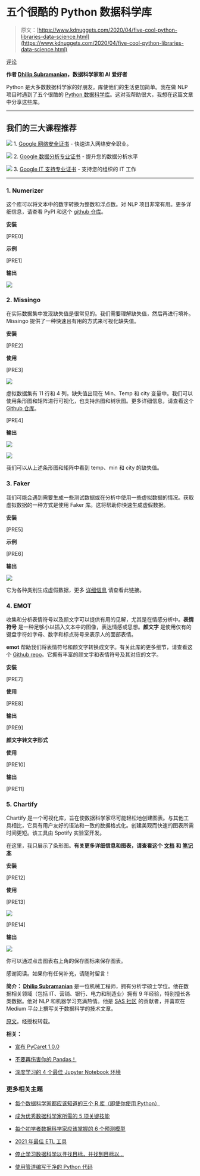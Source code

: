 # 五个很酷的 Python 数据科学库

> 原文：[https://www.kdnuggets.com/2020/04/five-cool-python-libraries-data-science.html](https://www.kdnuggets.com/2020/04/five-cool-python-libraries-data-science.html)

[评论](#comments)

**作者 [Dhilip Subramanian](https://medium.com/@sdhilip)，数据科学家和 AI 爱好者**

Python 是大多数数据科学家的好朋友。库使他们的生活更加简单。我在做 NLP 项目时遇到了五个很酷的 [Python 数据科学库](https://www.kdnuggets.com/2020/11/top-python-libraries-data-science-data-visualization-machine-learning.html)。这对我帮助很大，我想在这篇文章中分享这些库。

* * *

## 我们的三大课程推荐

![](../Images/0244c01ba9267c002ef39d4907e0b8fb.png) 1\. [Google 网络安全证书](https://www.kdnuggets.com/google-cybersecurity) - 快速进入网络安全职业。

![](../Images/e225c49c3c91745821c8c0368bf04711.png) 2\. [Google 数据分析专业证书](https://www.kdnuggets.com/google-data-analytics) - 提升您的数据分析水平

![](../Images/0244c01ba9267c002ef39d4907e0b8fb.png) 3\. [Google IT 支持专业证书](https://www.kdnuggets.com/google-itsupport) - 支持您的组织的 IT 工作

* * *

### 1\. Numerizer

这个库可以将文本中的数字转换为整数和浮点数。对 NLP 项目非常有用。更多详细信息，请查看 PyPI 和这个 [github 仓库](https://github.com/jaidevd/numerizer)。

**安装**

[PRE0]

**示例**

[PRE1]

**输出**

![](../Images/8d9f0d7472e7bcf1d99286d07ccb35ee.png)

### 2\. Missingo

在实际数据集中发现缺失值是很常见的。我们需要理解缺失值，然后再进行填补。Missingo 提供了一种快速且有用的方式来可视化缺失值。

**安装**

[PRE2]

**使用**

[PRE3]

![](../Images/36f99c7371d79935b2adb5ae3b7622ff.png)

虚拟数据集有 11 行和 4 列。缺失值出现在 Min、Temp 和 city 变量中。我们可以使用条形图和矩阵进行可视化，也支持热图和树状图。更多详细信息，请查看这个 [Github 仓库](https://github.com/ResidentMario/missingno)。

[PRE4]

**输出**

![](../Images/c2bdc878491cfaf7769bd3fb5a9bb026.png)

![](../Images/ec570b5041a7c02e85579578d1825eb6.png)

我们可以从上述条形图和矩阵中看到 temp、min 和 city 的缺失值。

### 3\. Faker

我们可能会遇到需要生成一些测试数据或在分析中使用一些虚拟数据的情况。获取虚拟数据的一种方式是使用 Faker 库。这将帮助你快速生成虚假数据。

**安装**

[PRE5]

**示例**

[PRE6]

**输出**

![](../Images/2acec7dfc205375056ba2f8f85417dc3.png)

它为各种类别生成虚假数据，更多 [详细信息](https://faker.readthedocs.io/en/latest/providers/faker.providers.geo.html) 请查看此链接。

### 4\. EMOT

收集和分析表情符号以及颜文字可以提供有用的见解，尤其是在情感分析中。**表情符号** 是一种足够小以插入文本中的图像，表达情感或思想。**颜文字** 是使用仅有的键盘字符如字母、数字和标点符号来表示人的面部表情。

**emot** 帮助我们将表情符号和颜文字转换成文字。有关此库的更多细节，请查看这个 [Github repo](https://github.com/NeelShah18/emot)。它拥有丰富的颜文字和表情符号及其对应的文字。

**安装**

[PRE7]

**使用**

[PRE8]

**输出**

[PRE9]

**颜文字转文字形式**

**使用**

[PRE10]

**输出**

[PRE11]

### 5. Chartify

Chartify 是一个可视化库，旨在使数据科学家尽可能轻松地创建图表。与其他工具相比，它具有用户友好的语法和一致的数据格式化。创建美观而快速的图表所需时间更短。该工具由 Spotify 实验室开发。

在这里，我只展示了条形图。**有关更多详细信息和图表，请查看这个** [**文档**](https://chartify.readthedocs.io/en/latest/) **和** [**笔记本**](https://github.com/spotify/chartify/blob/master/examples/Examples.ipynb)

**安装**

[PRE12]

**使用**

[PRE13]

![](../Images/a816d0706efe8ee697bdb3bebe0018f6.png)

[PRE14]

**输出**

![](../Images/28eb3e9b4532aac2ebceaf1d554a4530.png)

你可以通过点击图表右上角的保存图标来保存图表。

感谢阅读。如果你有任何补充，请随时留言！

**简介： [Dhilip Subramanian](https://medium.com/@sdhilip)** 是一位机械工程师，拥有分析学硕士学位。他在数据相关领域（包括 IT、营销、银行、电力和制造业）拥有 9 年经验，特别擅长各类数据。他对 NLP 和机器学习充满热情。他是 [SAS 社区](https://communities.sas.com/t5/user/viewprofilepage/user-id/271305) 的贡献者，并喜欢在 Medium 平台上撰写关于数据科学的技术文章。

[原文](https://medium.com/towards-artificial-intelligence/five-cool-python-libraries-for-data-science-7f1fce402b90)。经授权转载。

**相关：**

+   [宣布 PyCaret 1.0.0](/2020/04/announcing-pycaret.html)

+   [不要再伤害你的 Pandas！](/2020/04/stop-hurting-pandas.html)

+   [深度学习的 4 个最佳 Jupyter Notebook 环境](/2020/03/4-best-jupyter-notebook-environments-deep-learning.html)

### 更多相关主题

+   [每个数据科学家都应该知道的三个 R 库（即使你使用 Python）](https://www.kdnuggets.com/2021/12/three-r-libraries-every-data-scientist-know-even-python.html)

+   [成为优秀数据科学家所需的 5 项关键技能](https://www.kdnuggets.com/2021/12/5-key-skills-needed-become-great-data-scientist.html)

+   [每个初学者数据科学家应该掌握的 6 个预测模型](https://www.kdnuggets.com/2021/12/6-predictive-models-every-beginner-data-scientist-master.html)

+   [2021 年最佳 ETL 工具](https://www.kdnuggets.com/2021/12/mozart-best-etl-tools-2021.html)

+   [停止学习数据科学以寻找目标，并找到目标以…](https://www.kdnuggets.com/2021/12/stop-learning-data-science-find-purpose.html)

+   [使用管道编写干净的 Python 代码](https://www.kdnuggets.com/2021/12/write-clean-python-code-pipes.html)
